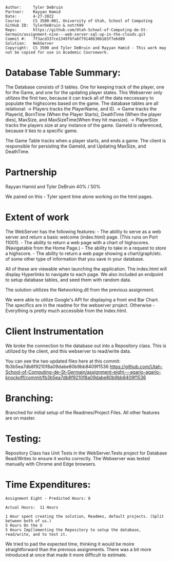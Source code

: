 ```
Author:     Tyler DeBruin
Partner:    Rayyan Hamid
Date:       4-27-2022
Course:     CS 3500-001, University of Utah, School of Computing
GitHub ID:  TylerDeBruin & notrh99
Repo:       https://github.com/Utah-School-of-Computing-de-St-Germain/assignment-nine---web-server-sql-up-in-the-clouds.git
Commit #:   7f3acd337ce1349f6fa6f79140b30b183f7e6d89
Solution:   WebServer
Copyright:  CS 3500 and Tyler DeBruin and Rayyan Hamid - This work may not be copied for use in Academic Coursework.
```

# Database Table Summary:

The Database consists of 3 tables. One for keeping track of the player, one for the Game, and one for the updating player states. 
This Webserver only utilizes the first two, because it can track all of the data neccessary to populate the highscores based on the game. 
The database tables are all relational:
-> Players tracks the PlayerName, and ID.
-> Game tracks the PlayerId, BornTime (When the Player Starts), DeathTime (When the player dies), MaxSize, and MaxSizeTime(When they hit maxsize).
-> PlayerSize tracks the players size at any instance of the game. GameId is referenced, because it ties to a specific game.

The Game Table tracks when a player starts, and ends a game. The client is responsible for persisting the GameId, and Updating MaxSize, and DeathTime.

# Partnership
Rayyan Hamid and Tyler DeBruin
40% / 50%

We paired on this - Tyler spent time alone working on the html pages.


# Extent of work 

The WebServer has the following features:
    - The ability to serve as a web server and return a basic welcome (index.html) page. (This runs on Port 11001).
    - The ability to return a web page with a chart of highscores. (Navigatable from the Home Page.)
    - The ability to take in a request to store a highscore.
    - The ability to return a web page showing a chart/graph/etc. of some other type of information that you save in your database.

All of these are viewable when launching the application. The index.html will display Hyperlinks to navigate to each page.
We also included an endpoint to setup database tables, and seed them with random data.

The solution uitilizes the Networking.dll from the previous assignment.

We were able to utilize Google's API for displaying a front end Bar Chart. The specifics are in the readme for the webserver project. Otherwise - Everything is pretty much accessible from the Index.html.


# Client Instrumentation 

We broke the connection to the database out into a Repository class. This is utilized by the client, and this webserver to read/write data.

You can see the two updated files here at this commit:  fb3b5ea7db8f9210f8a09dabe80b9bb8409f1536
https://github.com/Utah-School-of-Computing-de-St-Germain/assignment-eight---agario-agario-knockoff/commit/fb3b5ea7db8f9210f8a09dabe80b9bb8409f1536


# Branching:
Branched for initial setup of the Readmes/Project Files. All other features are on master.

# Testing:
Repository Class has Unit Tests in the WebServer.Tests project for Database Read/Writes to ensure it works correctly.
The Webserver was tested manually with Chrome and Edge browsers.


# Time Expenditures:

    Assignment Eight - Predicted Hours: 8         
    
    Actual Hours:  11 Hours
    
    1 Hour spent creating the solution, Readmes, default projects. (Split between both of us.)
    5 Hours On the U
    5 Hours Imp[lementing the Repository to setup the database, read/write, and to test it.

We tried to pad the expected time, thinking it would be moire straightforward than the previous assignments. There was a bit more introduced at once that made it more difficult to estimate.